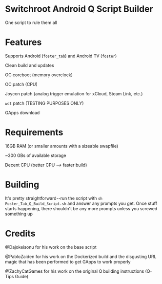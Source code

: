 # Switchroot Android Q Script Builder
One script to rule them all

# Features
Supports Android (`foster_tab`) and Android TV (`foster`)

Clean build and updates

OC coreboot (memory overclock)

OC patch (CPU)

Joycon patch (analog trigger emulation for xCloud, Steam Link, etc.)

`wdt` patch (TESTING PURPOSES ONLY)

GApps download

# Requirements
16GB RAM (or smaller amounts with a sizeable swapfile)

~300 GBs of available storage

Decent CPU (better CPU --> faster build)

# Building
It's pretty straightforward--run the script with `sh Foster_Tab_Q_Build_Script.sh` and answer any prompts you get. Once stuff starts happening, there shouldn't be any more prompts unless you screwed something up

# Credits
@Dajokeisonu for his work on the base script

@PabloZaiden for his work on the Dockerized build and the disgusting URL magic that has been performed to get GApps to work properly

@ZachyCatGames for his work on the original Q building instructions (Q-Tips Guide)
